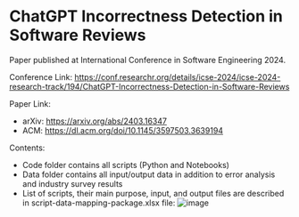 # ChatGPT Incorrectness Detection in Software Reviews
Paper published at International Conference in Software Engineering 2024.

Conference Link:
https://conf.researchr.org/details/icse-2024/icse-2024-research-track/194/ChatGPT-Incorrectness-Detection-in-Software-Reviews

Paper Link: 
- arXiv: https://arxiv.org/abs/2403.16347
- ACM: https://dl.acm.org/doi/10.1145/3597503.3639194

Contents:
- Code folder contains all scripts (Python and Notebooks)
- Data folder contains all input/output data in addition to error analysis and industry survey results
- List of scripts, their main purpose, input, and output files are described in script-data-mapping-package.xlsx file:
![image](https://github.com/Anonymous-Open-Science/Guided-Prompting-to-Detect-Chatbot-Response-Incorrectness/assets/124219370/67ede236-02ec-45ad-b038-a192fb815b25)

